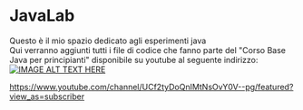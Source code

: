 # JavaLab
Questo è il mio spazio dedicato agli esperimenti java<br>
Qui verranno aggiunti tutti i file di codice che fanno parte del "Corso Base Java per principianti" disponibile su youtube al seguente indirizzo:
[![IMAGE ALT TEXT HERE](http://img.youtube.com/vi/5t1mu74WFuY/0.jpg)](https://www.youtube.com/watch?v=5t1mu74WFuY&list=PLO3ZPIG-4C0biMTTzd1C2p6P5E2wfdBbs)

https://www.youtube.com/channel/UCf2tyDoQnIMtNsOvY0V--pg/featured?view_as=subscriber


